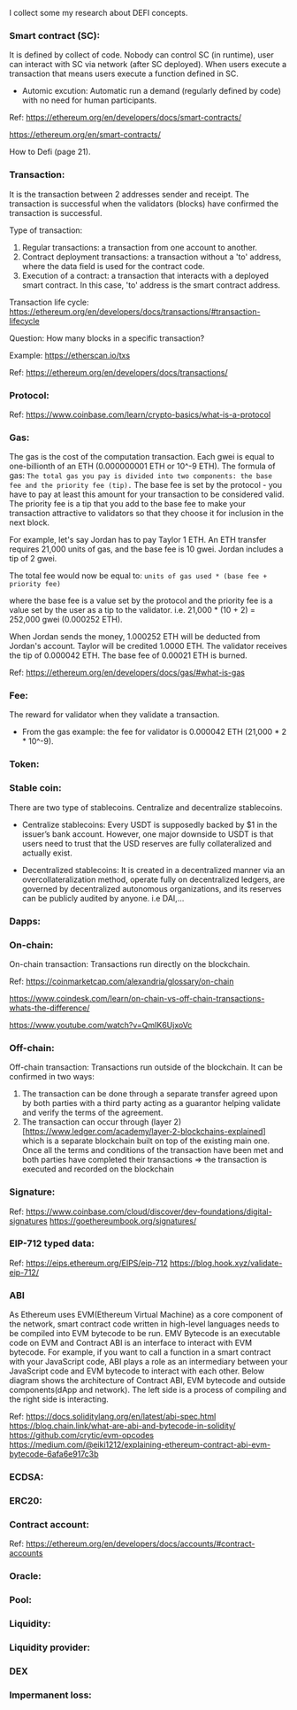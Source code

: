 I collect some my research about DEFI concepts.

### Smart contract (SC):
It is defined by collect of code. Nobody can control SC (in runtime), user can interact with SC via network (after SC deployed). When users execute a transaction that means users execute a function defined in SC. 

* Automic excution: Automatic run a demand (regularly defined by code) with no need for human participants.


Ref: https://ethereum.org/en/developers/docs/smart-contracts/

https://ethereum.org/en/smart-contracts/

How to Defi (page 21).


### Transaction:
It is the transaction between 2 addresses sender and receipt. The transaction is successful when the validators (blocks) have confirmed the transaction is successful.

Type of transaction:
1. Regular transactions: a transaction from one account to another.
2. Contract deployment transactions: a transaction without a 'to' address, where the data field is used for the contract code.
3. Execution of a contract: a transaction that interacts with a deployed smart contract. In this case, 'to' address is the smart contract address.

Transaction life cycle: https://ethereum.org/en/developers/docs/transactions/#transaction-lifecycle

Question: How many blocks in a specific transaction?

Example: https://etherscan.io/txs

Ref: https://ethereum.org/en/developers/docs/transactions/

### Protocol:

Ref: https://www.coinbase.com/learn/crypto-basics/what-is-a-protocol

### Gas:
The gas is the cost of the computation transaction. Each gwei is equal to one-billionth of an ETH (0.000000001 ETH or 10^-9 ETH).
The formula of gas: `The total gas you pay is divided into two components: the base fee and the priority fee (tip).`
The base fee is set by the protocol - you have to pay at least this amount for your transaction to be considered valid. The priority fee is a tip that you add to the base fee to make your transaction attractive to validators so that they choose it for inclusion in the next block.

For example, let's say Jordan has to pay Taylor 1 ETH. An ETH transfer requires 21,000 units of gas, and the base fee is 10 gwei. Jordan includes a tip of 2 gwei.

The total fee would now be equal to: `units of gas used * (base fee + priority fee)`

where the base fee is a value set by the protocol and the priority fee is a value set by the user as a tip to the validator. i.e. 21,000 * (10 + 2) = 252,000 gwei (0.000252 ETH).

When Jordan sends the money, 1.000252 ETH will be deducted from Jordan's account. Taylor will be credited 1.0000 ETH. The validator receives the tip of 0.000042 ETH. The base fee of 0.00021 ETH is burned.

Ref: https://ethereum.org/en/developers/docs/gas/#what-is-gas
### Fee:
The reward for validator when they validate a transaction. 

* From the gas example: the fee for validator is 0.000042 ETH (21,000 * 2 * 10^-9).

### Token:

### Stable coin:
There are two type of stablecoins. Centralize and decentralize stablecoins.

* Centralize stablecoins: Every USDT is supposedly backed by $1 in the issuer’s bank account. However, one major downside to USDT is that users need to trust that the USD reserves are fully collateralized and actually exist.

* Decentralized stablecoins: It is created in a decentralized manner via an overcollateralization method, operate fully on decentralized ledgers, are governed by decentralized autonomous organizations, and its reserves can be publicly audited by anyone. i.e DAI,...

### Dapps:

### On-chain:
On-chain transaction: Transactions run directly on the blockchain.

Ref: https://coinmarketcap.com/alexandria/glossary/on-chain

https://www.coindesk.com/learn/on-chain-vs-off-chain-transactions-whats-the-difference/

https://www.youtube.com/watch?v=QmIK6UjxoVc
### Off-chain:
Off-chain transaction: Transactions run outside of the blockchain. It can be confirmed in two ways:
1. The transaction can be done through a separate transfer agreed upon by both parties with a third party acting as a guarantor helping validate and verify the terms of the agreement.
2. The transaction can occur through (layer 2)[https://www.ledger.com/academy/layer-2-blockchains-explained] which is a separate blockchain built on top of the existing main one. Once all the terms and conditions of the transaction have been met and both parties have completed their transactions => the transaction is executed and recorded on the blockchain  

### Signature:

Ref: https://www.coinbase.com/cloud/discover/dev-foundations/digital-signatures
https://goethereumbook.org/signatures/

### EIP-712 typed data:

Ref: https://eips.ethereum.org/EIPS/eip-712
https://blog.hook.xyz/validate-eip-712/

### ABI
As Ethereum uses EVM(Ethereum Virtual Machine) as a core component of the network, smart contract code written in high-level languages needs to be compiled into EVM bytecode to be run. EMV Bytecode is an executable code on EVM and Contract ABI is an interface to interact with EVM bytecode. For example, if you want to call a function in a smart contract with your JavaScript code, ABI plays a role as an intermediary between your JavaScript code and EVM bytecode to interact with each other. Below diagram shows the architecture of Contract ABI, EVM bytecode and outside components(dApp and network). The left side is a process of compiling and the right side is interacting.

Ref: https://docs.soliditylang.org/en/latest/abi-spec.html
https://blog.chain.link/what-are-abi-and-bytecode-in-solidity/
https://github.com/crytic/evm-opcodes
https://medium.com/@eiki1212/explaining-ethereum-contract-abi-evm-bytecode-6afa6e917c3b

### ECDSA:

### ERC20:

### Contract account:

Ref: https://ethereum.org/en/developers/docs/accounts/#contract-accounts

### Oracle: 

### Pool:


### Liquidity:

### Liquidity provider:

### DEX


### Impermanent loss:

